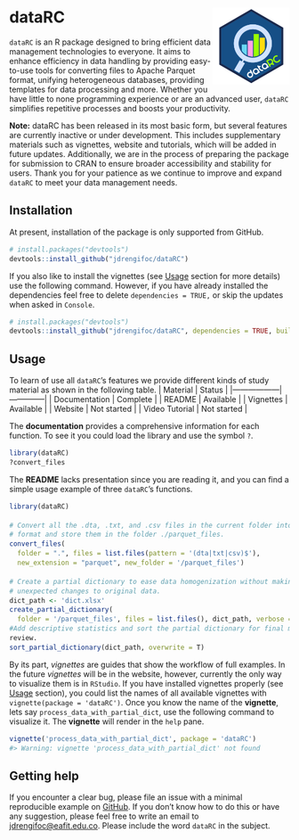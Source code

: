 
<!-- README.md is generated from README.Rmd. Please edit that file -->

# dataRC <img src="man/figures/logo.png" align="right" height="138" /></a>

<!-- badges: start -->
<!-- badges: end -->

`dataRC` is an R package designed to bring efficient data management
technologies to everyone. It aims to enhance efficiency in data handling
by providing easy-to-use tools for converting files to Apache Parquet
format, unifying heterogeneous databases, providing templates for data
processing and more. Whether you have little to none programming
experience or are an advanced user, `dataRC` simplifies repetitive
processes and boosts your productivity.

**Note:** dataRC has been released in its most basic form, but several
features are currently inactive or under development. This includes
supplementary materials such as vignettes, website and tutorials, which
will be added in future updates. Additionally, we are in the process of
preparing the package for submission to CRAN to ensure broader
accessibility and stability for users. Thank you for your patience as we
continue to improve and expand `dataRC` to meet your data management
needs.

## Installation

At present, installation of the package is only supported from GitHub.

``` r
# install.packages("devtools")
devtools::install_github("jdrengifoc/dataRC")
```

If you also like to install the vignettes (see [Usage](#Usage) section
for more details) use the following command. However, if you have
already installed the dependencies feel free to delete
`dependencies = TRUE,` or skip the updates when asked in `Console`.

``` r
# install.packages("devtools")
devtools::install_github("jdrengifoc/dataRC", dependencies = TRUE, build_vignettes = TRUE)
```

## Usage

To learn of use all `dataRC`’s features we provide different kinds of
study material as shown in the following table. \| Material \| Status \|
\|——————\|————–\| \| Documentation \| Complete \| \| README \| Available
\| \| Vignettes \| Available \| \| Website \| Not started \| \| Video
Tutorial \| Not started \|

The **documentation** provides a comprehensive information for each
function. To see it you could load the library and use the symbol `?`.

``` r
library(dataRC)
?convert_files
```

The **README** lacks presentation since you are reading it, and you can
find a simple usage example of three `dataRC`’s functions.

``` r
library(dataRC)

# Convert all the .dta, .txt, and .csv files in the current folder into Parquet
# format and store them in the folder ./parquet_files.
convert_files(
  folder = ".", files = list.files(pattern = '(dta|txt|csv)$'),
  new_extension = "parquet", new_folder = '/parquet_files')

# Create a partial dictionary to ease data homogenization without making
# unexpected changes to original data.
dict_path <- 'dict.xlsx'
create_partial_dictionary(
  folder = '/parquet_files', files = list.files(), dict_path, verbose = F)
#Add descriptive statistics and sort the partial dictionary for final manual
review.
sort_partial_dictionary(dict_path, overwrite = T)
```

By its part, *vignettes* are guides that show the workflow of full
examples. In the future *vignettes* will be in the website, however,
currently the only way to visualize them is in `RStudio`. If you have
installed vignettes properly (see [Usage](#Instalation) section), you
could list the names of all available vignettes with
`vignette(package = 'dataRC')`. Once you know the name of the
**vignette**, lets say `process_data_with_partial_dict`, use the
following command to visualize it. The **vignette** will render in the
`help` pane.

``` r
vignette('process_data_with_partial_dict', package = 'dataRC')
#> Warning: vignette 'process_data_with_partial_dict' not found
```

## Getting help

If you encounter a clear bug, please file an issue with a minimal
reproducible example on
[GitHub](https://github.com/jdrengifoc/dataRC/tree/main). If you don’t
know how to do this or have any suggestion, please feel free to write an
email to <jdrengifoc@eafit.edu.co>. Please include the word `dataRC` in
the subject.
